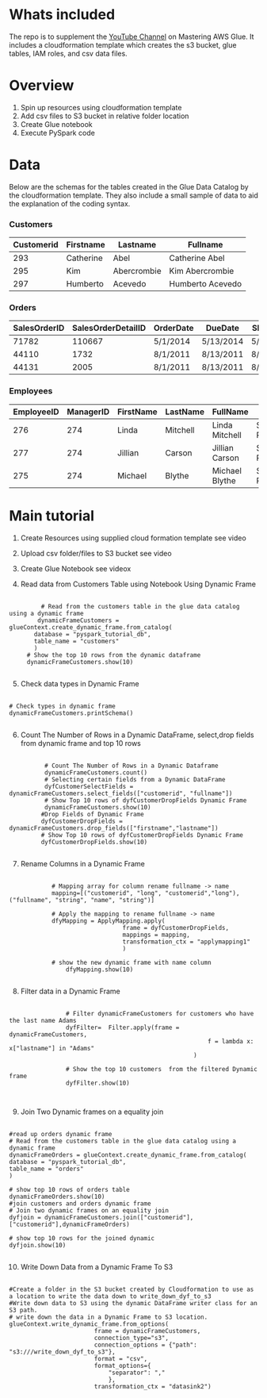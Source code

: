 # Whats included 
The repo is to supplement the [YouTube Channel](https://www.youtube.com/@starttech5697)
 on Mastering AWS Glue. It includes a cloudformation template which creates the s3 bucket, glue tables, IAM roles, and csv data files.

# Overview
1.  Spin up resources using cloudformation template
2.  Add csv files to S3 bucket in relative folder location
3.  Create Glue notebook
4.  Execute PySpark code

# Data
Below are the schemas for the tables created in the Glue Data Catalog by the cloudformation template. They also include a small sample of data to aid the explanation of the coding syntax.

### Customers

|Customerid | Firstname | Lastname | Fullname |
|-----------|----------|----------|-----------|
|293        |	Catherine |	Abel                 |	Catherine Abel  |
| 295       |	Kim	      |   Abercrombie        |	Kim Abercrombie |
|  297      |	Humberto  |	Acevedo              |	Humberto Acevedo|
  



### Orders

|SalesOrderID |SalesOrderDetailID |OrderDate |DueDate |ShipDate |EmployeeID |CustomerID |SubTotal |TaxAmt |Freight |TotalDue |ProductID |OrderQty |UnitPrice |UnitPriceDiscount |LineTotal |
|-------------|-------------------|----------|--------|---------|-----------|-----------|---------|-------|--------|---------|----------|---------|----------|------------------|----------|
|71782 |110667 |5/1/2014 |5/13/2014 |5/8/2014 |276 |293 |33319.986 |3182.8264 |994.6333 |37497.4457 |714 |3 |29.994 |0 |89.982 |
|44110 |1732 |8/1/2011 |8/13/2011 |8/8/2011 |277 |295 |16667.3077 |1600.6864 |500.2145 |18768.2086 |765 |2 |419.4589 |0 |838.9178 |
|44131 |2005 |8/1/2011 |8/13/2011 |8/8/2011 |275 |297 |20514.2859 |1966.5222 |614.5382 |23095.3463 |709 |6 |5.7 |0 |34.2 |

### Employees

|EmployeeID |ManagerID |FirstName |LastName |FullName |JobTitle |OrganizationLevel |MaritalStatus |Gender |Territory |Country |Group|
|-----------|----------|----------|--------|---------|-----------|-----------|---------------------|-------|--------|---------|----------|
|276 |274 |Linda |Mitchell |Linda Mitchell |Sales Representative |3 |M |F |Southwest |US |North America|
|277 |274 |Jillian |Carson |Jillian Carson |Sales Representative |3 |S |F |Central |US |North America|
|275 |274 |Michael |Blythe |Michael Blythe |Sales Representative |3 |S |M	|Northeast	|US	|North America|


# Main tutorial

1. Create Resources using supplied cloud formation template see video

2. Upload csv folder/files to S3 bucket see video

3. Create Glue Notebook see videox

4. Read data from Customers Table using Notebook Using Dynamic Frame
<pre>
    <code>
         # Read from the customers table in the glue data catalog using a dynamic frame
        dynamicFrameCustomers = glueContext.create_dynamic_frame.from_catalog(
       database = "pyspark_tutorial_db", 
       table_name = "customers"
       )
     # Show the top 10 rows from the dynamic dataframe
     dynamicFrameCustomers.show(10)
    </code>
</pre>

5. Check data types in Dynamic Frame
<pre>
    <code>
# Check types in dynamic frame
dynamicFrameCustomers.printSchema()
    </code>
</pre>

6. Count The Number of Rows in a Dynamic DataFrame, select,drop fields from dynamic frame and top 10 rows

<pre>
    <code>
          # Count The Number of Rows in a Dynamic Dataframe 
          dynamicFrameCustomers.count()
          # Selecting certain fields from a Dynamic DataFrame
          dyfCustomerSelectFields = dynamicFrameCustomers.select_fields(["customerid", "fullname"])
          # Show Top 10 rows of dyfCustomerDropFields Dynamic Frame
          dynamicFrameCustomers.show(10)
         #Drop Fields of Dynamic Frame
         dyfCustomerDropFields = dynamicFrameCustomers.drop_fields(["firstname","lastname"])
         # Show Top 10 rows of dyfCustomerDropFields Dynamic Frame
         dyfCustomerDropFields.show(10)
     </code>
</pre>

7. Rename Columns in a Dynamic Frame

<pre>
    <code>
			# Mapping array for column rename fullname -> name
			mapping=[("customerid", "long", "customerid","long"),("fullname", "string", "name", "string")]

			# Apply the mapping to rename fullname -> name
			dfyMapping = ApplyMapping.apply(
                                frame = dyfCustomerDropFields, 
                                mappings = mapping, 
                                transformation_ctx = "applymapping1"
                                )

			# show the new dynamic frame with name column 
				dfyMapping.show(10)
      </code>
</pre>
     
8. Filter data in a Dynamic Frame

<pre>
    <code>
				# Filter dynamicFrameCustomers for customers who have the last name Adams
				dyfFilter=  Filter.apply(frame = dynamicFrameCustomers, 
														f = lambda x: x["lastname"] in "Adams"
													)

				# Show the top 10 customers  from the filtered Dynamic frame 
				dyfFilter.show(10)
				
     </code>
</pre>


9. Join Two Dynamic frames on a equality join

<pre>
    <code>
#read up orders dynamic frame
# Read from the customers table in the glue data catalog using a dynamic frame
dynamicFrameOrders = glueContext.create_dynamic_frame.from_catalog(
database = "pyspark_tutorial_db", 
table_name = "orders"
)

# show top 10 rows of orders table
dynamicFrameOrders.show(10)
#join customers and orders dynamic frame
# Join two dynamic frames on an equality join
dyfjoin = dynamicFrameCustomers.join(["customerid"],["customerid"],dynamicFrameOrders)

# show top 10 rows for the joined dynamic 
dyfjoin.show(10)
     </code>
</pre>

10. Write Down Data from a Dynamic Frame To S3

<pre>
    <code>
#Create a folder in the S3 bucket created by Cloudformation to use as a location to write the data down to write_down_dyf_to_s3
#Write down data to S3 using the dynamic DataFrame writer class for an S3 path.
# write down the data in a Dynamic Frame to S3 location. 
glueContext.write_dynamic_frame.from_options(
                        frame = dynamicFrameCustomers,
                        connection_type="s3", 
                        connection_options = {"path": "s3://<YOUR_S£_BUCKET_NAME>/write_down_dyf_to_s3"}, 
                        format = "csv", 
                        format_options={
                            "separator": ","
                            },
                        transformation_ctx = "datasink2")
						
						     </code>
</pre>

